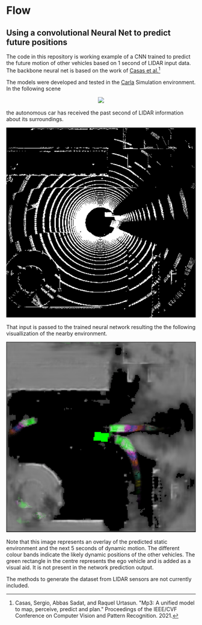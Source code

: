 # Flow

## Using a convolutional Neural Net to predict future positions

The code in this repository is working example of a CNN trained to predict the future motion of other vehicles based on 1 second of LIDAR input data.  The backbone neural net is based on the work of [Casas et al.](http://openaccess.thecvf.com/content/CVPR2021/html/Casas_MP3_A_Unified_Model_To_Map_Perceive_Predict_and_Plan_CVPR_2021_paper.html)[^1]

The models were developed and tested in the [Carla](https://carla.org/) Simulation environment.  In the following scene


<p align="center">
  <img src="./docs/carla-screenshot.png">
</p>

the autonomous car has received the past second of LIDAR information about its surroundings. 

<p align="center">
  <img src="./docs/lidar-input.png">
</p>

That input is passed to the trained neural network resulting the the following visuallization of the nearby environment.

<p align="center">
  <img src="./docs/motion_prediction.png">
</p>

Note that this image represents an overlay of the predicted static environment and the next 5 seconds of dynamic motion.  The different colour bands indicate the likely dynamic positions of the other vehicles.  The green rectangle in the centre represents the ego vehicle and is added as a visual aid.  It is not present in the network prediction output.

The methods to generate the dataset from LIDAR sensors are not currently included.

[^1]:Casas, Sergio, Abbas Sadat, and Raquel Urtasun. "Mp3: A unified model to map, perceive, predict and plan." Proceedings of the IEEE/CVF Conference on Computer Vision and Pattern Recognition. 2021.
